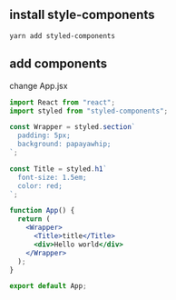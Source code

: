 ## install style-components

`yarn add styled-components`

## add components

change App.jsx

```jsx
import React from "react";
import styled from "styled-components";

const Wrapper = styled.section`
  padding: 5px;
  background: papayawhip;
`;

const Title = styled.h1`
  font-size: 1.5em;
  color: red;
`;

function App() {
  return (
    <Wrapper>
      <Title>title</Title>
      <div>Hello world</div>
    </Wrapper>
  );
}

export default App;
```
